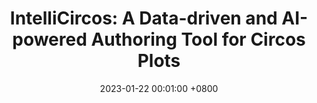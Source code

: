 ---
title:          "IntelliCircos: A Data-driven and AI-powered Authoring Tool for Circos Plots"
date:           2023-01-22 00:01:00 +0800
selected:       true
pub:            "EuroVis 2025"
pub_date:       "2025"
is_first_author: false
# abstract: >-
#   Photo by Dessy Dimcheva on Unsplash. Please keep the description of your publication as brief as possible. 1~2 sentences is ideal. Otherwise, it will look too noisy. This is a <strong>counterexample</strong> to show how the publication will look like when the abstract is too long.
#   The tangerine is a type of citrus fruit that is orange in color, that is considered either a variety of Citrus reticulata, the mandarin orange, or a closely related species, under the name Citrus tangerina, or yet as a hybrid (Citrus × tangerina) of mandarin orange varieties, with some pomelo contribution.
#   According to the Oxford English Dictionary (OED), the word "tangerine" was originally an adjective meaning "Of or pertaining to, or native of Tangier, a seaport in Morocco, on the Strait of Gibraltar" and "a native of Tangier." The name was first used for fruit coming from Tangier, Morocco, described as a mandarin variety. The OED cites this usage from Addison's The Tatler in 1710 with similar uses from the 1800s. The adjective was applied to the fruit, once known scientifically as "Citrus nobilis var. tangeriana" which grew in the region of Tangiers. This usage appears in the 1800s.

cover:          /assets/images/covers/intellicircos.png
authors:
  - Mingyang Gu*
  - Jiamin Zhu*
  - Qipeng Wang
  - Fengjie Wang
  - Xiaolin Wen
  - Yong Wang
  - Min Zhu#
links:
  Paper: https://arxiv.org/pdf/2503.24021
#   Code: https://github.com
#   Unsplash: https://unsplash.com/photos/orange-fruit-on-white-table-cloth-ISX_imp8t1o
---